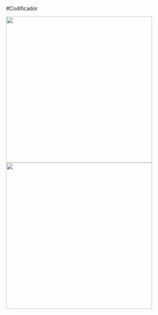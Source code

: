 #Codificador



<img src="https://user-images.githubusercontent.com/108822052/213955218-e63480aa-5b8a-4be2-8b3f-a9e3fa82a96e.png" width="400px">
<img src="https://user-images.githubusercontent.com/108822052/213955218-e63480aa-5b8a-4be2-8b3f-a9e3fa82a96e.png" width="400px">


         
